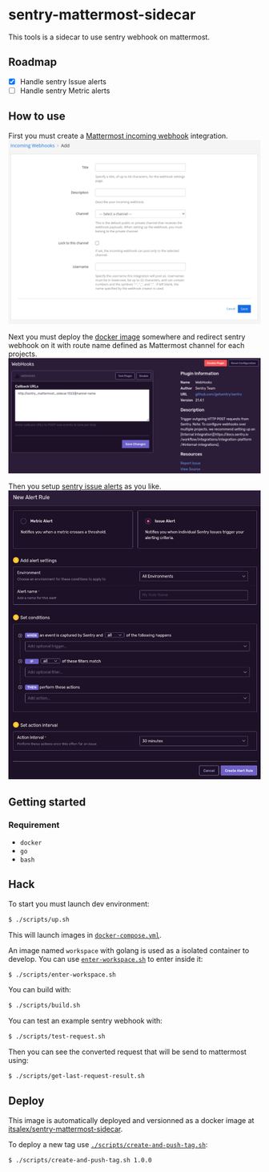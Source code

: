 # sentry-mattermost-sidecar

This tools is a sidecar to use sentry webhook on mattermost.

## Roadmap

- [x] Handle sentry Issue alerts
- [ ] Handle sentry Metric alerts

## How to use

First you must create a [Mattermost incoming webhook](https://docs.mattermost.com/developer/webhooks-incoming.html) integration.
![mattermost-incoming-webhook-integration-setup](docs/assets/mattermost-incoming-webhook-integration-setup.png)

Next you must deploy the [docker image](https://hub.docker.com/r/itsalex/sentry-mattermost-sidecar) somewhere and redirect sentry webhook on it with route name defined as Mattermost channel for each projects.
![sentry-webhook-integration-setup](docs/assets/sentry-webhook-integration-setup.png)

Then you setup [sentry issue alerts](https://docs.sentry.io/product/alerts/) as you like.
![sentry-issue-alert-creation](docs/assets/sentry-issue-alert-creation.png)

## Getting started

### Requirement

- `docker`
- `go`
- `bash`

## Hack

To start you must launch dev environment:

```sh
$ ./scripts/up.sh
```

This will launch images in [`docker-compose.yml`](./docker-compose.yml).

An image named `workspace` with golang is used as a isolated container to develop. You can use [`enter-workspace.sh`](./scripts/enter-workspace.sh) to enter inside it:

```sh
$ ./scripts/enter-workspace.sh
```

You can build with:

```sh
$ ./scripts/build.sh
```

You can test an example sentry webhook with:

```sh
$ ./scripts/test-request.sh
```

Then you can see the converted request that will be send to mattermost using:

```sh
$ ./scripts/get-last-request-result.sh
```

## Deploy

This image is automatically deployed and versionned as a docker image at [itsalex/sentry-mattermost-sidecar](https://hub.docker.com/r/itsalex/sentry-mattermost-sidecar).

To deploy a new tag use [`./scripts/create-and-push-tag.sh`](scripts/create-and-push-tag.sh):

```sh
$ ./scripts/create-and-push-tag.sh 1.0.0
```